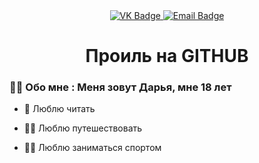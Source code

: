 <div id="badges" align="center"> 
    <a href="https://vk.com/id722377012">
        <img src="https://img.shields.io/badge/VK-blue?style-for-the-badge&logo=VK&logoColor-white" alt="VK Badge"/> 
    </a> 
    <a href="https://mail.google.com/mail/u/1/#inbox">  
        <img src="https://img.shields.io/badge/EMAIL-red?style-for-the-badge&logo=Gmail&logoColor-white" alt="Email Badge"/> 
    </a> 
</div>

<div id="viewprof" align="center"> 
    <img src="https://komarev.com/ghpvc/?username=Nyni109&style-flat-square&color=blue" alt=""/> 
</div>

<div id="heythere" align="center"> 
    <h1>Проиль на GITHUB</h1> 
</div>


### :woman_technologist: Обо мне : Меня зовут Дарья, мне 18 лет


- :brain: Люблю читать

- :woman_pilot: Люблю путешествовать

- :biking_woman: Люблю заниматься спортом
